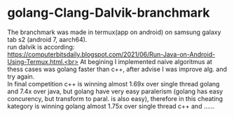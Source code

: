 # golang-Clang-Dalvik-branchmark
The branchmark was made in termux(app on android) on samsung galaxy tab s2 (android 7, aarch64). <br> 
run dalvik is according: https://computerbitsdaily.blogspot.com/2021/06/Run-Java-on-Android-Using-Termux.html.<br>
At begining I implemented naive algoritmus at thess cases was golang faster than c++, after advise I was improve alg. and try again.<br> 
In final competition c++ is winning almost 1.69x over single thread golang and 7.4x over java, but golang have very easy paralerism (golang has easy concurency, but transform to paral. is also easy), therefore in this cheating kategory is winning golang almost 1.75x over single thread c++ and ......<br>

